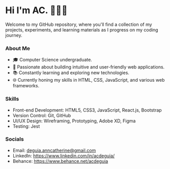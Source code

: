 # Hi I'm AC.  👋👩‍💻
  
 Welcome to my GitHub repository, where you'll find a collection of my projects, experiments, and learning materials as I progress on my coding journey.

### About Me
* 🎓 Computer Science undergraduate.
* 🌟 Passionate about building intuitive and user-friendly web applications.
* 📚 Constantly learning and exploring new technologies.
* 🌐 Currently honing my skills in HTML, CSS, JavaScript, and various web frameworks.

### Skills
* Front-end Development: HTML5, CSS3, JavaScript, React.js, Bootstrap
* Version Control: Git, GitHub
* UI/UX Design: Wireframing, Prototyping, Adobe XD, Figma
* Testing: Jest

### Socials
* Email: deguia.anncatherine@gmail.com
* LinkedIn: https://www.linkedin.com/in/acdeguia/
* Behance: https://www.behance.net/acdeguia
